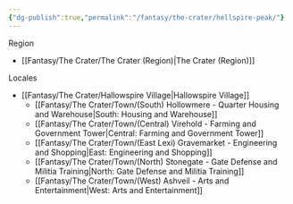 ```yaml
---
{"dg-publish":true,"permalink":"/fantasy/the-crater/hellspire-peak/"}
---
```


Region
- [[Fantasy/The Crater/The Crater (Region)\|The Crater (Region)]]

Locales
- [[Fantasy/The Crater/Hallowspire Village\|Hallowspire Village]]
    - [[Fantasy/The Crater/Town/(South) Hollowmere - Quarter Housing and Warehouse\|South: Housing and Warehouse]]
    - [[Fantasy/The Crater/Town/(Central) Virehold - Farming and Government Tower\|Central: Farming and Government Tower]]
    - [[Fantasy/The Crater/Town/(East Lexi) Gravemarket - Engineering and Shopping\|East: Engineering and Shopping]]
    - [[Fantasy/The Crater/Town/(North) Stonegate - Gate Defense and Militia Training\|North: Gate Defense and Militia Training]]
    - [[Fantasy/The Crater/Town/(West) Ashveil - Arts and Entertainment\|West: Arts and Entertainment]]
